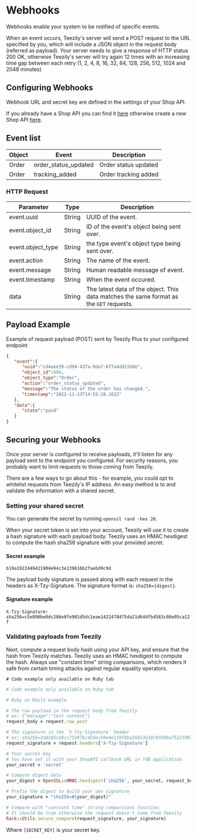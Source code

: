 # Webhooks

Webhooks enable your system to be notified of specific events.

When an event occurs, Teezily's server will send a POST request to the URL specified by you, which will include a JSON object in the request body (referred as payload). Your server needs to give a response of HTTP status 200 OK, otherwise Teezily's server will try again 12 times with an increasing time gap between each retry (1, 2, 4, 8, 16, 32, 64, 128, 256, 512, 1024 and 2048 minutes)

## Configuring Webhooks

Webhook URL and secret key are defined in the settings of your Shop API.

If you already have a Shop API you can find it [here](/account/shops) otherwise create a new Shop API [here](/account/shop_api/new).

## Event list

Object | Event | Description
------ | ----- | -----------
Order | order_status_updated | Order status updated
Order | tracking_added | Order tracking added

### HTTP Request

<!-- id | String | ID of the object being sent over.
object | String | The type of object being sent: for now only `order` is implemented -->

Parameter | Type | Description
--------- | ---- | -----------
event.uuid | String | UUID of the event.
event.object_id | String | ID of the event's object being sent over.
event.object_type | String | the type event's object type being sent over.
event.action | String | The name of the event.
event.message | String | Human readable message of event.
event.timestamp | String | When the event occured.
data | String | The latest data of the object. This data matches the same format as the `GET` requests.

<!-- event.user | String | Who triggered the event. ("<email>" | "Dreamship Staff" | "System") -->

## Payload Example

Example of request payload (POST) sent by Teezily Plus to your configured endpoint

```json
{
   "event":{
      "uuid":"cd4aee39-cd94-437a-9da7-6f7a4dd21b0e",
      "object_id":694,
      "object_type":"Order",
      "action":"order_status_updated",
      "message":"The status of the order has changed.",
      "timestamp":"2022-11-23T14:55:26.162Z"
   },
   "data":{
      "state":"paid"
   }
}
```

## Securing your Webhooks

Once your server is configured to receive payloads, it'll listen for any payload sent to the endpoint you configured. For security reasons, you probably want to limit requests to those coming from Teezily.

There are a few ways to go about this - for example, you could opt to whitelist requests from Teezily's IP address. An easy method is to and validate the information with a shared secret.

### Setting your shared secret

You can generate the secret by running `openssl rand -hex 20`.

When your secret token is set into your account, Teezily will use it to create a hash signature with each payload body. Teezily uses an HMAC hexdigest to compute the hash sha256 signature with your provided secret.

#### Secret example

`b19a1922449421904e94c3e139616b2faebd9c9d`

The payload body signature is passed along with each request in the headers as X-Tzy-Signature. The signature format is: `sha256={digest}`.

#### Signature example

`X-Tzy-Signature: sha256=c5e896be0dc286e8fe901d5dc1eae1422478475da21d64dfb4563c08e05ca12f`

### Validating payloads from Teezily

Next, compute a request body hash using your API key, and ensure that the hash from Teezily matches. Teezily uses an HMAC hexdigest to compute the hash. Always use "constant time" string comparisons, which renders it safe from certain timing attacks against regular equality operators.


```shell
# Code example only available on Ruby tab
```

```python
# Code example only available on Ruby tab
```


```ruby
# Ruby on Rails example

# The raw payload in the request body from Teezily
# ex: {"message":"test content"}
request_body = request.raw_post

# The signature in the `X-Tzy-Signature` header
# ex: sha256=3a0185ce8cc75387bc45dec59e4e119f8ba26823e10c0f60ba7522f001bf1627
request_signature = request.headers['X-Tzy-Signature']

# Your secret key
# You have set it with your ShopAPI callback URL in T4B application
your_secret = 'secret'

# Compute digest data
your_digest = OpenSSL::HMAC.hexdigest('sha256', your_secret, request_body)

# Prefix the digest to build your own signature
your_signature = "sha256=#{your_digest}"

# Compare with "constant time" string comparisons fonction:
# It should be true otherwise the request doesn't come from Teezily
Rack::Utils.secure_compare(request_signature, your_signature)
```

Where `[SECRET_KEY]` is your secret key.


<!---

Order |
---------------- |
order-created |
order-deleted |
order-reprinted |
order-status-updated |
order-details-updated |
tracking-added |
tracking-updated |
tracking-deleted |
print-file-added |
print-file-removed |
line-item-details-updated |
line-item-added |
line-item-removed |
line-ticket-opened |
line-ticket-closed |

Product |
----------------- |
product-created |
product-deleted |


Item Variant |
---------------------- |
item-variant-availability-updated |
item-variant-added |

## Gearment

All |
--- |
order_completed |
order_canceled |
tracking_updated |
shipping_address_unverified |

## Printify

Shop events |
-------------------- |
shop:disconnected |

Product events |
----------------------- |
product:deleted |
product:publish:started |

Order events |
--------------------- |
order:created |
order:updated |
order:sent-to-production |
order:shipment:created |
order:shipment:delivered |


## Printful

All |
--- |
Package shipped |
Package returned |
Order created |
Order updated |
Order failed |
Order canceled |
Product synced |
Product updated |
Stock updated |
Order put hold |
Order remove hold |


--->

<!--
<aside class="warning">I don't see the utility of registering webhooks.... if a webhook URL is registered we should just push on it, how about packages split tracking ? should we push line item or for tracking</aside>
-->
